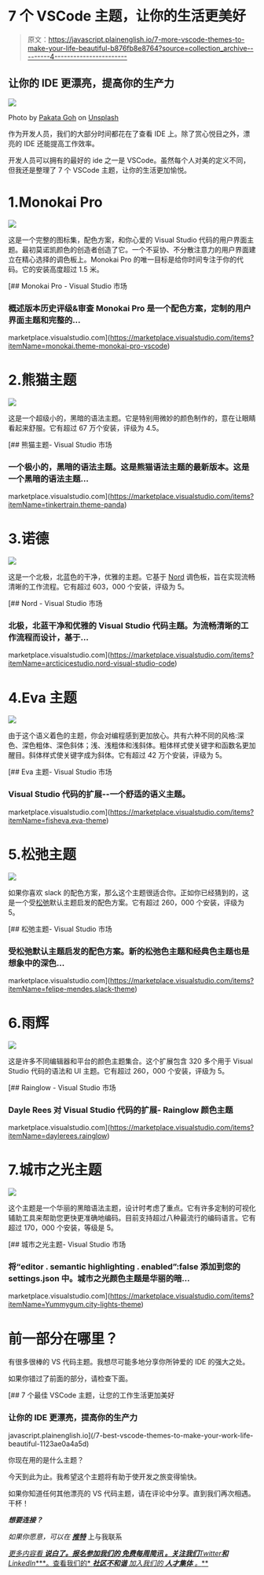 # 7 个 VSCode 主题，让你的生活更美好

> 原文：<https://javascript.plainenglish.io/7-more-vscode-themes-to-make-your-life-beautiful-b876fb8e8764?source=collection_archive---------4----------------------->

## 让你的 IDE 更漂亮，提高你的生产力

![](img/299a2cb27024bd50795daf81ed8f7673.png)

Photo by [Pakata Goh](https://unsplash.com/@pakata?utm_source=medium&utm_medium=referral) on [Unsplash](https://unsplash.com?utm_source=medium&utm_medium=referral)

作为开发人员，我们的大部分时间都花在了查看 IDE 上。除了赏心悦目之外，漂亮的 IDE 还能提高工作效率。

开发人员可以拥有的最好的 ide 之一是 VSCode。虽然每个人对美的定义不同，但我还是整理了 7 个 VSCode 主题，让你的生活更加愉悦。

# 1.Monokai Pro

![](img/195d8cb2a7d7bd857af50fccb271b730.png)

这是一个完整的图标集，配色方案，和你心爱的 Visual Studio 代码的用户界面主题。最初莫诺凯颜色的创造者创造了它。一个不妥协、不分散注意力的用户界面建立在精心选择的调色板上。Monokai Pro 的唯一目标是给你时间专注于你的代码。它的安装高度超过 1.5 米。

[](https://marketplace.visualstudio.com/items?itemName=monokai.theme-monokai-pro-vscode) [## Monokai Pro - Visual Studio 市场

### 概述版本历史评级&审查 Monokai Pro 是一个配色方案，定制的用户界面主题和完整的…

marketplace.visualstudio.com](https://marketplace.visualstudio.com/items?itemName=monokai.theme-monokai-pro-vscode) 

# 2.熊猫主题

![](img/0f9f1144e660d112b4f215d50590def3.png)

这是一个超级小的，黑暗的语法主题。它是特别用微妙的颜色制作的，意在让眼睛看起来舒服。它有超过 67 万个安装，评级为 4.5。

[](https://marketplace.visualstudio.com/items?itemName=tinkertrain.theme-panda) [## 熊猫主题- Visual Studio 市场

### 一个极小的，黑暗的语法主题。这是熊猫语法主题的最新版本。这是一个黑暗的语法主题…

marketplace.visualstudio.com](https://marketplace.visualstudio.com/items?itemName=tinkertrain.theme-panda) 

# 3.诺德

![](img/90949cd61f8b5ee133a7d5f8db814d19.png)

这是一个北极，北蓝色的干净，优雅的主题。它基于 [Nord](https://www.nordtheme.com/) 调色板，旨在实现流畅清晰的工作流程。它有超过 603，000 个安装，评级为 5。

[](https://marketplace.visualstudio.com/items?itemName=arcticicestudio.nord-visual-studio-code) [## Nord - Visual Studio 市场

### 北极，北蓝干净和优雅的 Visual Studio 代码主题。为流畅清晰的工作流程而设计，基于…

marketplace.visualstudio.com](https://marketplace.visualstudio.com/items?itemName=arcticicestudio.nord-visual-studio-code) 

# 4.Eva 主题

![](img/d45bb2cecf66e0bab5d5783c802f0d1d.png)

由于这个语义着色的主题，你会对编程感到更加放心。共有六种不同的风格:深色、深色粗体、深色斜体；浅、浅粗体和浅斜体。粗体样式使关键字和函数名更加醒目。斜体样式使关键字成为斜体。它有超过 42 万个安装，评级为 5。

[](https://marketplace.visualstudio.com/items?itemName=fisheva.eva-theme) [## Eva 主题- Visual Studio 市场

### Visual Studio 代码的扩展--一个舒适的语义主题。

marketplace.visualstudio.com](https://marketplace.visualstudio.com/items?itemName=fisheva.eva-theme) 

# 5.松弛主题

![](img/f4772b88e7cef11ef5d13fed9831753b.png)

如果你喜欢 slack 的配色方案，那么这个主题很适合你。正如你已经猜到的，这是一个受[松弛](https://slack.com/)默认主题启发的配色方案。它有超过 260，000 个安装，评级为 5。

[](https://marketplace.visualstudio.com/items?itemName=felipe-mendes.slack-theme) [## 松弛主题- Visual Studio 市场

### 受松弛默认主题启发的配色方案。新的松弛色主题和经典色主题也是想象中的深色…

marketplace.visualstudio.com](https://marketplace.visualstudio.com/items?itemName=felipe-mendes.slack-theme) 

# 6.雨辉

![](img/b1233f7ea66841e9530468f87855c1fc.png)

这是许多不同编辑器和平台的颜色主题集合。这个扩展包含 320 多个用于 Visual Studio 代码的语法和 UI 主题。它有超过 260，000 个安装，评级为 5。

[](https://marketplace.visualstudio.com/items?itemName=daylerees.rainglow) [## Rainglow - Visual Studio 市场

### Dayle Rees 对 Visual Studio 代码的扩展- Rainglow 颜色主题

marketplace.visualstudio.com](https://marketplace.visualstudio.com/items?itemName=daylerees.rainglow) 

# 7.城市之光主题

![](img/cfe46d8565d2d5a658ba253d57328b1f.png)

这个主题是一个华丽的黑暗语法主题，设计时考虑了重点。它有许多定制的可视化辅助工具来帮助您更快更准确地编码。目前支持超过八种最流行的编码语言。它有超过 170，000 个安装，等级是 5。

[](https://marketplace.visualstudio.com/items?itemName=Yummygum.city-lights-theme) [## 城市之光主题- Visual Studio 市场

### 将“editor . semantic highlighting . enabled”:false 添加到您的 settings.json 中。城市之光颜色主题是华丽的暗…

marketplace.visualstudio.com](https://marketplace.visualstudio.com/items?itemName=Yummygum.city-lights-theme) 

# 前一部分在哪里？

有很多很棒的 VS 代码主题。我想尽可能多地分享你所钟爱的 IDE 的强大之处。

如果你错过了前面的部分，请检查下面。

[](/7-best-vscode-themes-to-make-your-work-life-beautiful-1123ae0a4a5d) [## 7 个最佳 VSCode 主题，让您的工作生活更加美好

### 让你的 IDE 更漂亮，提高你的生产力

javascript.plainenglish.io](/7-best-vscode-themes-to-make-your-work-life-beautiful-1123ae0a4a5d) 

你现在用的是什么主题？

今天到此为止。我希望这个主题将有助于使开发之旅变得愉快。

如果你知道任何其他漂亮的 VS 代码主题，请在评论中分享。直到我们再次相遇。干杯！

***想要连接？***

*如果你愿意，可以在* [***推特***](https://twitter.com/FarhanT99598254) 上与我联系

[*更多内容看* ***说白了。报名参加我们的* ***免费每周简讯*** *。关注我们****Twitter****和****LinkedIn****。查看我们的* ***社区不和谐*** *加入我们的* ***人才集体*** *。***](https://medium.com/p/dcac2d547a9c/edit)